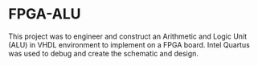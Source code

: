 # FPGA-ALU
This project was to engineer and construct an Arithmetic and Logic Unit (ALU) in VHDL environment to implement on a FPGA board. Intel Quartus was used to debug and create the schematic and design.
